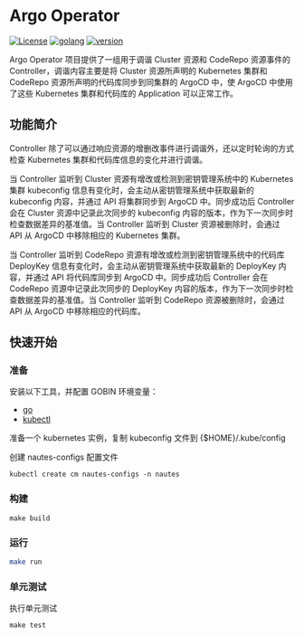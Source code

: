 # Argo Operator
[![License](https://img.shields.io/badge/License-Apache%202.0-blue.svg)](https://opensource.org/licenses/Apache-2.0)
[![golang](https://img.shields.io/badge/golang-v1.20.0-brightgreen)](https://go.dev/doc/install)
[![version](https://img.shields.io/badge/version-v0.3.3-green)]()

Argo Operator 项目提供了一组用于调谐 Cluster 资源和 CodeRepo 资源事件的 Controller，调谐内容主要是将 Cluster 资源所声明的 Kubernetes 集群和 CodeRepo 资源所声明的代码库同步到同集群的 ArgoCD 中，使 ArgoCD 中使用了这些 Kubernetes 集群和代码库的 Application 可以正常工作。

## 功能简介

Controller 除了可以通过响应资源的增删改事件进行调谐外，还以定时轮询的方式检查 Kubernetes 集群和代码库信息的变化并进行调谐。

当 Controller 监听到 Cluster 资源有增改或检测到密钥管理系统中的 Kubernetes 集群 kubeconfig 信息有变化时，会主动从密钥管理系统中获取最新的 kubeconfig 内容，并通过 API 将集群同步到 ArgoCD 中。同步成功后 Controller 会在 Cluster 资源中记录此次同步的 kubeconfig 内容的版本，作为下一次同步时检查数据差异的基准值。当 Controller 监听到 Cluster 资源被删除时，会通过 API 从 ArgoCD 中移除相应的 Kubernetes 集群。

当 Controller 监听到 CodeRepo 资源有增改或检测到密钥管理系统中的代码库 DeployKey 信息有变化时，会主动从密钥管理系统中获取最新的 DeployKey 内容，并通过 API 将代码库同步到 ArgoCD 中。同步成功后 Controller 会在 CodeRepo 资源中记录此次同步的 DeployKey 内容的版本，作为下一次同步时检查数据差异的基准值。当 Controller 监听到 CodeRepo 资源被删除时，会通过 API 从 ArgoCD 中移除相应的代码库。

## 快速开始

### 准备

安装以下工具，并配置 GOBIN 环境变量：

- [go](https://golang.org/dl/)
- [kubectl](https://kubernetes.io/docs/tasks/tools/)

准备一个 kubernetes 实例，复制 kubeconfig 文件到 {$HOME}/.kube/config

创建 nautes-configs 配置文件

```
kubectl create cm nautes-configs -n nautes
```

### 构建

```
make build
```

### 运行

```bash
make run
```

### 单元测试

执行单元测试

```shell
make test
```


